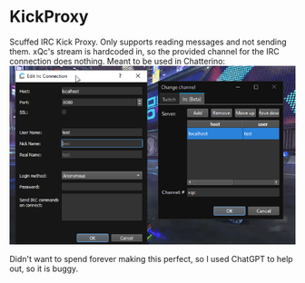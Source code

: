# KickProxy
Scuffed IRC Kick Proxy. Only supports reading messages and not sending them. xQc's stream is hardcoded in,
so the provided channel for the IRC connection does nothing. Meant to be used in Chatterino:
![image](chatterino.png)


Didn't want to spend forever making this perfect, so I used ChatGPT to help out, so it is buggy.
